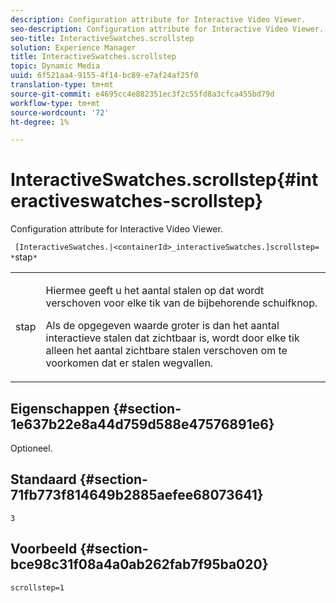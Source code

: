 ```yaml
---
description: Configuration attribute for Interactive Video Viewer.
seo-description: Configuration attribute for Interactive Video Viewer.
seo-title: InteractiveSwatches.scrollstep
solution: Experience Manager
title: InteractiveSwatches.scrollstep
topic: Dynamic Media
uuid: 6f521aa4-9155-4f14-bc89-e7af24af25f0
translation-type: tm+mt
source-git-commit: e4695cc4e882351ec3f2c55fd8a3cfca455bd79d
workflow-type: tm+mt
source-wordcount: '72'
ht-degree: 1%

---
```



# InteractiveSwatches.scrollstep{#interactiveswatches-scrollstep}

Configuration attribute for Interactive Video Viewer.

` [InteractiveSwatches.|<containerId>_interactiveSwatches.]scrollstep= *`stap`*`

<table id="table_441553CD34C94A58A9D7CBF772DEDDB6"> 
 <tbody> 
  <tr> 
   <td colname="col1"> <p> <span class="codeph"><span class="varname"> stap</span></span> </p> </td> 
   <td colname="col2"> <p>Hiermee geeft u het aantal stalen op dat wordt verschoven voor elke tik van de bijbehorende schuifknop. </p> <p>Als de opgegeven waarde groter is dan het aantal interactieve stalen dat zichtbaar is, wordt door elke tik alleen het aantal zichtbare stalen verschoven om te voorkomen dat er stalen wegvallen. </p> </td> 
  </tr> 
 </tbody> 
</table>

## Eigenschappen {#section-1e637b22e8a44d759d588e47576891e6}

Optioneel.

## Standaard {#section-71fb773f814649b2885aefee68073641}

`3`

## Voorbeeld {#section-bce98c31f08a4a0ab262fab7f95ba020}

```
scrollstep=1
```

